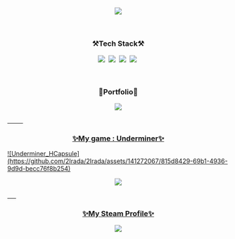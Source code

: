 <h3 align="center"><img src="https://capsule-render.vercel.app/api?type=waving&color=auto&height=300&section=header&text=LeeJiHun&fontSize=90" /></h3>


 &nbsp;
 &nbsp;
 &nbsp;
 &nbsp;
 &nbsp;
 
<h3 align="center">⚒️Tech Stack⚒️</h3>
<p align="center">
 <img src ="https://img.shields.io/badge/unity-363636?style=for-the-badge&logo=Unity&logoColor=white"></a>&nbsp
 <img src="https://img.shields.io/badge/Excel-217346?style=for-the-badge&logo=microsoftexcel&logoColor=white"/></a>&nbsp
 <img src="https://img.shields.io/badge/Java-007396?style=for-the-badge&logo=Java&logoColor=white"/></a>&nbsp
 <img src="https://img.shields.io/badge/Python-3766AB?style=for-the-badge&logo=Python&logoColor=white"/></a>&nbsp
</p>

&nbsp;
&nbsp;
&nbsp;
&nbsp;
&nbsp;
&nbsp;

<h3 align="center">️🧑Portfolio️🧑</h3>
<p align="center"><a href="https://youthful-lupin-1c9.notion.site/Portfolio-4aea2f840d96430ba36e3806d65c93b8"><img src="https://img.shields.io/badge/Notion-000000?style=for-the-badge&logo=Notion&logoColor=white"></p>
 
&nbsp;
&nbsp;
&nbsp;
&nbsp;
&nbsp;

<h3 align="center">✨My game : Underminer✨</h3>
![Underminer_HCapsule](https://github.com/2Irada/2Irada/assets/141272067/815d8429-69b1-4936-9d9d-becc76f8b254)
<p align="center"><a href="https://store.steampowered.com/app/2735870/Underminer/"><img src="https://img.shields.io/badge/Steam-000000?style=for-the-badge&logo=Steam&logoColor=white"></p>

&nbsp;
&nbsp;
&nbsp;
                                                                          
<h3 align="center">✨My Steam Profile✨</h3>
<p align="center"><a href="https://steamcommunity.com/id/Steam_K_Irada/"><img src="https://img.shields.io/badge/Steam-000000?style=for-the-badge&logo=Steam&logoColor=white"></p>
 

 


<!--
**2Irada/2Irada** is a ✨ _special_ ✨ repository because its `README.md` (this file) appears on your GitHub profile.

Here are some ideas to get you started:

- 🔭 I’m currently working on ...
- 🌱 I’m currently learning ...
- 👯 I’m looking to collaborate on ...
- 🤔 I’m looking for help with ...
- 💬 Ask me about ...
- 📫 How to reach me: ...
- 😄 Pronouns: ...
- ⚡ Fun fact: ...
-->
